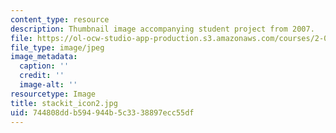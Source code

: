 ```yaml
---
content_type: resource
description: Thumbnail image accompanying student project from 2007.
file: https://ol-ocw-studio-app-production.s3.amazonaws.com/courses/2-00b-toy-product-design-spring-2008/744808ddb594944b5c3338897ecc55df_stackit_icon2.jpg
file_type: image/jpeg
image_metadata:
  caption: ''
  credit: ''
  image-alt: ''
resourcetype: Image
title: stackit_icon2.jpg
uid: 744808dd-b594-944b-5c33-38897ecc55df
---
```

